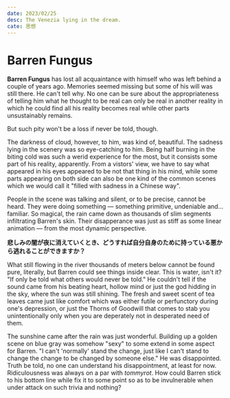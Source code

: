 ```yaml
---
date: 2023/02/25
desc: The Venezia lying in the dream.
cate: 思想
---
```


# Barren Fungus

**Barren Fungus** has lost all acquaintance with himself who was left behind a couple of years ago. Memories seemed missing but some of his will was still there. He can't tell why. No one can be sure about the appropriateness of telling him what he thought to be real can only be real in another reality in which he could find all his reality becomes real while other parts unsustainably remains.

But such pity won't be a loss if never be told, though.

The darkness of cloud, however, to him, was kind of, beautiful. The sadness lying in the scenery was so eye-catching to him. Being half burning in the biting cold was such a werid experience for the most, but it consists some part of his reality, apparently. From a vistors' view, we have to say what appeared in his eyes appeared to be not that thing in his mind, while some parts appearing on both side can also be one kind of the common scenes which we would call it "filled with sadness in a Chinese way".

People in the scene was talking and silent, or to be precise, cannot be heard. They were doing something — something primitive, undeniable and... familiar. So magical, the rain came down as thousands of slim segments infiltrating Barren's skin. Their disapperance was just as stiff as some linear animation — from the most dynamic perspective.

**悲しみの闇が夜に消えていくとき、どうすれば自分自身のために持っている悪から逃れることができますか？**

What still flowing in the river thousands of meters below cannot be found pure, literally, but Barren could see things inside clear. This is water, isn't it? "If only be told what others would never be told." He couldn't tell if the sound came from his beating heart, hollow mind or just the god hidding in the sky, where the sun was still shining. The fresh and sweet scent of tea leaves came just like comfort which was either futile or perfunctory during one's depression, or just the Thorns of Goodwill that comes to stab you unintentionally only when you are deperately not in desperated need of them.

The sunshine came after the rain was just wonderful. Building up a golden scene on blue gray was somehow "sexy" to some extend in some aspect for Barren. "I can't 'normally' stand the change, just like I can't stand to change the change to be changed by someone else." He was disappointed. Truth be told, no one can understand his disappointment, at least for now. Ridiculousness was always on a par with *tommyrot*. How could Barren stick to his bottom line while fix it to some point so as to be invulnerable when under attack on such trivia and nothing?